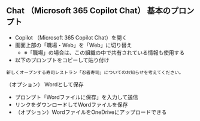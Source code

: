 ## Chat （Microsoft 365 Copilot Chat） 基本のプロンプト

- Copilot （Microsoft 365 Copilot Chat）を開く
- 画面上部の「職場・Web」を「Web」に切り替え
  - ※「職場」の場合は、この組織の中で共有されている情報も使用する
- 以下のプロンプトをコピーして貼り付け

```
新しくオープンする寿司レストラン「忍者寿司」についてのお知らせを考えてください。
```

（オプション） Wordとして保存

- プロンプト「Wordファイルに保存」を入力して送信
- リンクをダウンロードしてWordファイルを保存
- （オプション）WordファイルをOneDriveにアップロードできる
